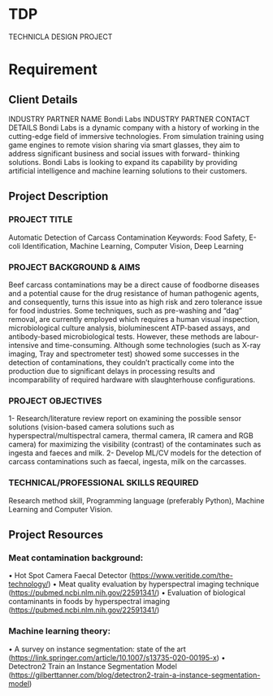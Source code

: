 # TDP
TECHNICLA DESIGN PROJECT
# Requirement
## Client Details
INDUSTRY PARTNER NAME
Bondi Labs
INDUSTRY PARTNER CONTACT DETAILS
Bondi Labs is a dynamic company with a history of working in the cutting-edge field of immersive technologies. From simulation training using game engines to remote vision sharing via smart glasses, they aim to address significant business and social issues with forward- thinking solutions. Bondi Labs is looking to expand its capability by providing artificial intelligence and machine learning solutions to their customers.
## Project Description
### PROJECT TITLE
Automatic Detection of Carcass Contamination
Keywords: Food Safety, E-coli Identification, Machine Learning, Computer Vision, Deep Learning
### PROJECT BACKGROUND & AIMS
Beef carcass contaminations may be a direct cause of foodborne diseases and a potential cause for the drug resistance of human pathogenic agents, and consequently, turns this issue into as high risk and zero tolerance issue for food industries. Some techniques, such as pre-washing and “dag” removal, are currently employed which requires a human visual inspection, microbiological culture analysis, bioluminescent ATP-based assays, and antibody-based microbiological tests. However, these methods are labour-intensive and time-consuming. Although some technologies (such as X-ray imaging, Tray and spectrometer test) showed some successes in the detection of contaminations, they couldn’t practically come into the production due to significant delays in processing results and incomparability of required hardware with slaughterhouse configurations.
### PROJECT OBJECTIVES
1- Research/literature review report on examining the possible sensor solutions (vision-based camera solutions such as hyperspectral/multispectral camera, thermal camera, IR camera and RGB camera) for maximizing the visibility (contrast) of the contaminates such as ingesta and faeces and milk.
2- Develop ML/CV models for the detection of carcass contaminations such as faecal, ingesta, milk on the carcasses.
### TECHNICAL/PROFESSIONAL SKILLS REQUIRED
Research method skill, Programming language (preferably Python), Machine Learning and Computer Vision.

## Project Resources
### Meat contamination background:
• Hot Spot Camera Faecal Detector (https://www.veritide.com/the-technology/)
• Meat quality evaluation by hyperspectral imaging technique
(https://pubmed.ncbi.nlm.nih.gov/22591341/)
• Evaluation of biological contaminants in foods by hyperspectral imaging (https://pubmed.ncbi.nlm.nih.gov/22591341/)
### Machine learning theory:
• A survey on instance segmentation: state of the art (https://link.springer.com/article/10.1007/s13735-020-00195-x)
• Detectron2 Train an Instance Segmentation Model (https://gilberttanner.com/blog/detectron2-train-a-instance-segmentation-model)
